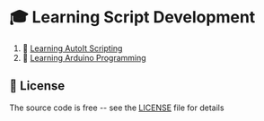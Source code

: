 # :mortar_board: Learning Script Development

1. :open_file_folder: [Learning AutoIt Scripting](learning-autoit-scripting/)
2. :open_file_folder: [Learning Arduino Programming](learning-arduino-programming/)

## :page_with_curl: License

The source code is free -- see the [LICENSE](LICENSE) file for details
